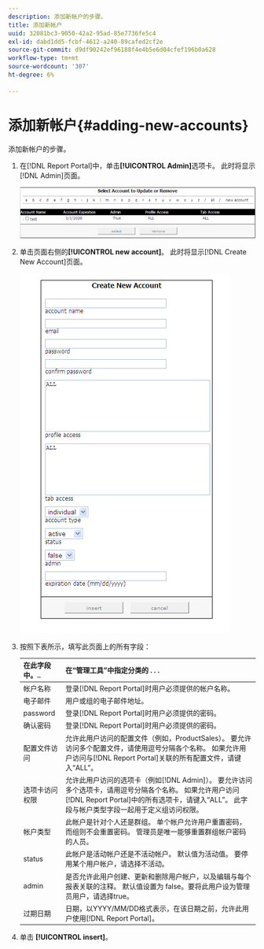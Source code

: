 ```yaml
---
description: 添加新帐户的步骤。
title: 添加新帐户
uuid: 32081bc3-9050-42a2-95ad-85e7736fe5c4
exl-id: dabd1dd5-fcbf-4612-a240-89cafed2cf2e
source-git-commit: d9df90242ef96188f4e4b5e6d04cfef196b0a628
workflow-type: tm+mt
source-wordcount: '307'
ht-degree: 6%

---
```


# 添加新帐户{#adding-new-accounts}

添加新帐户的步骤。

1. 在[!DNL Report Portal]中，单击&#x200B;**[!UICONTROL Admin]**&#x200B;选项卡。 此时将显示[!DNL Admin]页面。

   ![](assets/report_admintag2.png)

1. 单击页面右侧的&#x200B;**[!UICONTROL new account]**。 此时将显示[!DNL Create New Account]页面。

   ![步骤信息](assets/rptPort_scrn_AdminTab_createUser.png)

1. 按照下表所示，填写此页面上的所有字段：

   | 在此字段中。.. | 在“管理工具”中指定分类的 . . . |
   |---|---|
   | 帐户名称 | 登录[!DNL Report Portal]时用户必须提供的帐户名称。 |
   | 电子邮件 | 用户或组的电子邮件地址。 |
   | password | 登录[!DNL Report Portal]时用户必须提供的密码。 |
   | 确认密码 | 登录[!DNL Report Portal]时用户必须提供的密码。 |
   | 配置文件访问 | 允许此用户访问的配置文件（例如，ProductSales）。 要允许访问多个配置文件，请使用逗号分隔各个名称。 如果允许用户访问与[!DNL Report Portal]关联的所有配置文件，请键入“ALL”。 |
   | 选项卡访问权限 | 允许此用户访问的选项卡（例如[!DNL Admin]）。 要允许访问多个选项卡，请用逗号分隔各个名称。 如果允许用户访问[!DNL Report Portal]中的所有选项卡，请键入“ALL”。 此字段与帐户类型字段一起用于定义组访问权限。 |
   | 帐户类型 | 此帐户是针对个人还是群组。 单个帐户允许用户重置密码，而组则不会重置密码。 管理员是唯一能够重置群组帐户密码的人员。 |
   | status | 此帐户是活动帐户还是不活动帐户。 默认值为活动值。 要停用某个用户帐户，请选择不活动。 |
   | admin | 是否允许此用户创建、更新和删除用户帐户，以及编辑与每个报表关联的注释。 默认值设置为 false。要将此用户设为管理员用户，请选择true。 |
   | 过期日期 | 日期，以YYYY/MM/DD格式表示，在该日期之前，允许此用户使用[!DNL Report Portal]。 |

1. 单击 **[!UICONTROL insert]**。
